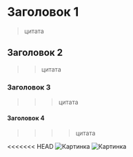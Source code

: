 # Заголовок 1
> цитата
## Заголовок 2
>> цитата
### Заголовок 3
>>> цитата
#### Заголовок 4
>>>> цитата

<<<<<<< HEAD
![Картинка](https://get.pxhere.com/photo/beach-sea-coast-sand-ocean-shore-wave-vacation-lagoon-bay-island-nikon-body-of-water-caribbean-tropics-cape-d300-polinesia-fakarava-413763.jpg)
![Картинка](https://catherineasquithgallery.com/uploads/posts/2021-02/1613636487_62-p-fon-dlya-prezentatsii-gori-98.jpg)

